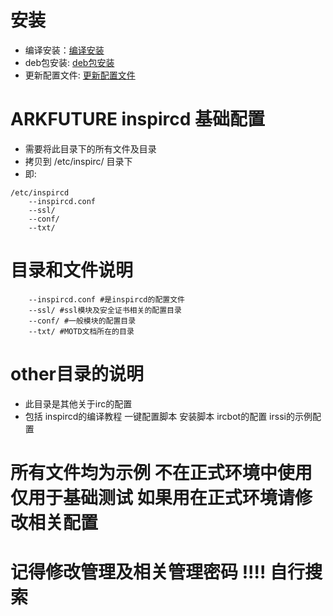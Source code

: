 # 安装
* 编译安装：[编译安装](./make.sh)
* deb包安装: [deb包安装](./install.sh)
* 更新配置文件: [更新配置文件](./config.sh)

# ARKFUTURE inspircd 基础配置
* 需要将此目录下的所有文件及目录
* 拷贝到 /etc/inspirc/ 目录下
* 即: 
```
/etc/inspircd
    --inspircd.conf
    --ssl/
    --conf/
    --txt/
``` 

# 目录和文件说明
```
    --inspircd.conf #是inspircd的配置文件
    --ssl/ #ssl模块及安全证书相关的配置目录
    --conf/ #一般模块的配置目录
    --txt/ #MOTD文档所在的目录
``` 

# other目录的说明
* 此目录是其他关于irc的配置
* 包括 inspircd的编译教程 一键配置脚本 安装脚本 ircbot的配置 irssi的示例配置 

# 所有文件均为示例 不在正式环境中使用 仅用于基础测试 如果用在正式环境请修改相关配置
# 记得修改管理及相关管理密码 !!!! 自行搜索